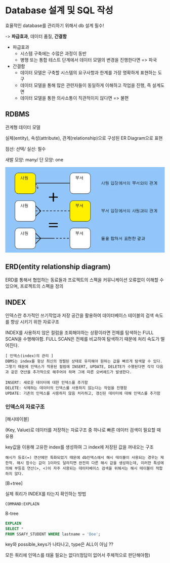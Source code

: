 # Database 설계 및 SQL 작성

효율적인 database를 관리하기 위해서 db 설계 필수!

-> **파급효과**, 데이터 품질, **간결함**



* 파급효과
  * 시스템 구축에는 수많은 과정이 동반
  * 병행 또는 통합 테스트 단계에서 데이터 모델의 변경을 진행한다면 => 파국
* 간결함
  * 데이터 모델은 구축할 시스템의 요구사항과 한계를 가장 명확하게 표현하는 도구
  * 데이터 모델을 통해 많은 관련자들이 동일하게 이해하고 작업을 진행, 즉 설계도면
  * 데이터 모델을 통한 의사소통이 직관적이지 않다면 => 불편



## RDBMS

관계형 데이터 모델

실체(entity), 속성(attribute), 관계(relationship)으로 구성된 ER Diagram으로 표현

점선: 선택/ 실선: 필수

새발 모양: many/ 단 모양: one

![image-20220614110136272](PJT2_DB설계및SQL작성.assets/image-20220614110136272.png)



## ERD(entity relationship diagram)

ERD를 통해서 협업하는 동료들과 프로젝트의 스펙을 커뮤니케이션 오류없이 이해할 수 있으며, 프로젝트의 스펙을 정의



## INDEX

인덱스란 추가적인 쓰기작업과 저장 공간을 활용하여 데이터베이스 테이블의 검색 속도를 향상 시키기 위한 자료구조



INDEX를 사용하지 않은 컬럼을 조회해야하는 상황이라면 전체를 탐색하는 FULL SCAN을 수행해야함. FULL SCAN은 전체를 비교하여 탐색하기 때문에 처리 속도가 떨어진다.



```
[ 인덱스(index)의 관리 ]
DBMS는 index를 항상 최신의 정렬된 상태로 유지해야 원하는 값을 빠르게 탐색할 수 있다. 그렇기 때문에 인덱스가 적용된 컬럼에 INSERT, UPDATE, DELETE가 수행된다면 각각 다음과 같은 연산을 추가적으로 해주어야 하며 그에 따른 오버헤드가 발생한다.

INSERT: 새로운 데이터에 대한 인덱스를 추가함
DELETE: 삭제하는 데이터의 인덱스를 사용하지 않는다는 작업을 진행함
UPDATE: 기존의 인덱스를 사용하지 않음 처리하고, 갱신된 데이터에 대해 인덱스를 추가함
```



### 인덱스의 자료구조

[해시테이블]

(Key, Value)로 데이터를 저장하는 자료구조 중 하나로 빠른 데이터 검색이 필요할 때 유용

key값을 이용해 고유한 index를 생성하여 그 index에 저장된 값을 꺼내오는 구조

```
해시가 등호(=) 연산에만 특화되었기 때문에 db인덱스에서 해시 테이블이 사용되는 경우는 제한적. 해시 함수는 값이 1이라도 달라지면 완전히 다른 해시 값을 생성하는데, 이러한 특성에 의해 부등호 연산(>, <)이 자주 사용되는 데이터베이스 검색을 위해서는 해시 테이블이 적합하지 않다.
```



[B+tree]





실제 쿼리가 INDEX를 타는지 확인하는 방법

```
COMMAND:EXPLAIN
```

B-tree

```sql
EXPLAIN
SELECT *
FROM SSAFY_STUDENT WHERE lastname = 'Doe';
```

key와 possible_keys가 나타나고, type은 ALL이 아님 ??



모든 쿼리에 인덱스를 태울 필요는 없다!(정답이 없어서 주체적으로 판단해야함)